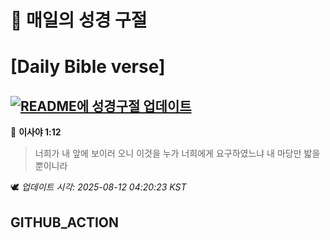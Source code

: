 # 🙏 매일의 성경 구절
# [Daily Bible verse]
## [![README에 성경구절 업데이트](https://github.com/DONGSUKA/first_test/actions/workflows/update-readme-bible.yml/badge.svg)](https://github.com/DONGSUKA/first_test/actions/workflows/update-readme-bible.yml)
<!-- START_BIBLE_VERSE -->
📖 **이사야 1:12**
> 너희가 내 앞에 보이러 오니 이것을 누가 너희에게 요구하였느냐 내 마당만 밟을 뿐이니라

🕊️ _업데이트 시각: 2025-08-12 04:20:23 KST_
  <!-- END_BIBLE_VERSE -->
## GITHUB_ACTION
